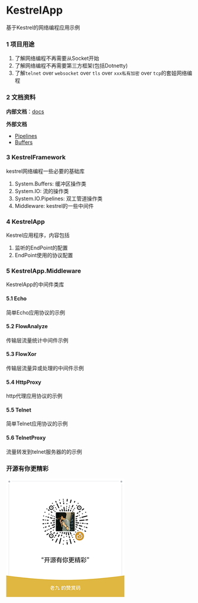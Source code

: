 # KestrelApp
基于Kestrel的网络编程应用示例

### 1 项目用途
1. 了解网络编程不再需要从Socket开始
2. 了解网络编程不再需要第三方框架(包括Dotnetty)
3. 了解`telnet` over `websocket` over `tls` over `xxx私有加密` over `tcp`的套娃网络编程

### 2 文档资料
**内部文档**：[docs](docs)

**外部文档**
* [Pipelines](https://learn.microsoft.com/zh-cn/dotnet/standard/io/pipelines)
* [Buffers](https://learn.microsoft.com/zh-cn/dotnet/standard/io/buffers)

### 3 KestrelFramework
kestrel网络编程一些必要的基础库
1. System.Buffers: 缓冲区操作类
2. System.IO: 流的操作类
3. System.IO.Pipelines: 双工管道操作类
4. Middleware: kestrel的一些中间件

### 4 KestrelApp
Kestrel应用程序，内容包括
1. 监听的EndPoint的配置
2. EndPoint使用的协议配置

### 5 KestrelApp.Middleware
KestrelApp的中间件类库
#### 5.1 Echo
简单Echo应用协议的示例

#### 5.2 FlowAnalyze
传输层流量统计中间件示例

#### 5.3 FlowXor
传输层流量异或处理的中间件示例

#### 5.4 HttpProxy
http代理应用协议的示例

#### 5.5 Telnet
简单Telnet应用协议的示例

#### 5.6 TelnetProxy
流量转发到telnet服务器的的示例

### 开源有你更精彩
![打赏](reward.png)
